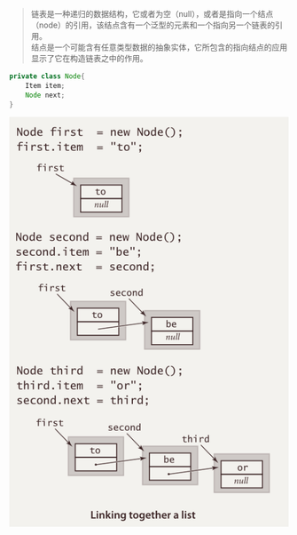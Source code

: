 >链表是一种递归的数据结构，它或者为空（null），或者是指向一个结点（node）的引用，该结点含有一个泛型的元素和一个指向另一个链表的引用。                                                              
结点是一个可能含有任意类型数据的抽象实体，它所包含的指向结点的应用显示了它在构造链表之中的作用。
```java
private class Node{
    Item item;
    Node next;
}
```
![](https://github.com/five0918/Algorithms/blob/master/pictures/linked_list.jpg)
